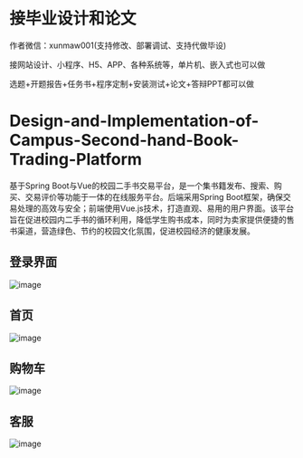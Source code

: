 # 接毕业设计和论文
作者微信：xunmaw001(支持修改、部署调试、支持代做毕设)

接网站设计、小程序、H5、APP、各种系统等，单片机、嵌入式也可以做

选题+开题报告+任务书+程序定制+安装测试+论文+答辩PPT都可以做
# Design-and-Implementation-of-Campus-Second-hand-Book-Trading-Platform
基于Spring Boot与Vue的校园二手书交易平台，是一个集书籍发布、搜索、购买、交易评价等功能于一体的在线服务平台。后端采用Spring Boot框架，确保交易处理的高效与安全；前端使用Vue.js技术，打造直观、易用的用户界面。该平台旨在促进校园内二手书的循环利用，降低学生购书成本，同时为卖家提供便捷的售书渠道，营造绿色、节约的校园文化氛围，促进校园经济的健康发展。
## 登录界面
![image](https://github.com/user-attachments/assets/ec82f66e-72b3-4ef9-87e2-c840ffd7c6ff)
## 首页
![image](https://github.com/user-attachments/assets/78005588-87d5-4280-83dc-2ed224dc33ea)
## 购物车

![image](https://github.com/user-attachments/assets/041aa370-8abe-4eb9-b7aa-37998d9de80e)
## 客服

![image](https://github.com/user-attachments/assets/7adc798c-ae79-49a2-a5ea-c0ea394ac6ab)
